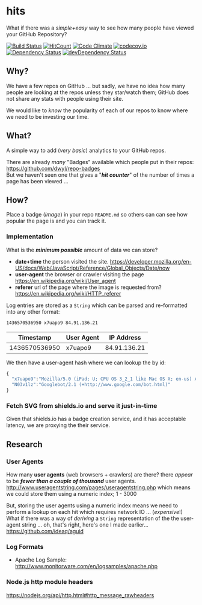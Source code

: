 # hits

What if there was a *simple+easy* way to see how many people have viewed your GitHub Repository?

[![Build Status](https://travis-ci.org/dwyl/hits.svg)](https://travis-ci.org/dwyl/hits)
[![HitCount](https://hitt.herokuapp.com/nelsonic/hits.svg)](https://github.com/nelsonic/hits)
[![Code Climate](https://codeclimate.com/github/dwyl/hits/badges/gpa.svg)](https://codeclimate.com/github/dwyl/hits)
[![codecov.io](http://codecov.io/github/dwyl/hits/coverage.svg?branch=master)](http://codecov.io/github/dwyl/hits?branch=master)
[![Dependency Status](https://david-dm.org/dwyl/hits.svg)](https://david-dm.org/dwyl/hits)
[![devDependency Status](https://david-dm.org/dwyl/hits/dev-status.svg)](https://david-dm.org/dwyl/hits#info=devDependencies)


## Why?

We have a few repos on GitHub ... but sadly, we have no idea how many people
are looking at the repos unless they star/watch them; GitHub does not share
any stats with people using their site.

We would like to *know* the popularity of each of our repos
to know where we need to be investing our time.

## What?

A simple way to add (*very basic*) analytics to your GitHub repos.

There are already *many* "Badges" available which people put in their repos: https://github.com/dwyl/repo-badges  
But we haven't seen one that gives a "***hit counter***"
of the number of times a page has been viewed ...

## How?

Place a badge (*image*) in your repo `README.md` so others can
can see how popular the page is and you can track it.

### Implementation

What is the ***minimum possible*** amount of data we can store?

+ **date+time** the person visited the site.
https://developer.mozilla.org/en-US/docs/Web/JavaScript/Reference/Global_Objects/Date/now
+ **user-agent** the browser or crawler visiting the page
https://en.wikipedia.org/wiki/User_agent
+ **referer** url of the page where the image is requested from?
https://en.wikipedia.org/wiki/HTTP_referer

Log entries are stored as a `String` which can be parsed and re-formatted into
any other format:  
```sh
1436570536950 x7uapo9 84.91.136.21
```
| Timestamp     | User Agent  | IP Address   |
| ------------- |:------------|:------------:|
| 1436570536950 | x7uapo9     | 84.91.136.21 |

We then have a user-agent hash where we can lookup the by id:
```js
{
  "x7uapo9":"Mozilla/5.0 (iPad; U; CPU OS 3_2_1 like Mac OS X; en-us) AppleWebKit/531.21.10",
  "N03v1lz":"Googlebot/2.1 (+http://www.google.com/bot.html)"
}
```

### Fetch SVG from shields.io and serve it just-in-time

Given that shields.io has a badge creation service,
and it has acceptable latency, we are proxying the their service.


## Research

### User Agents

How many **user agents** (web browsers + crawlers) are there?
there *appear* to be ***fewer than a couple of thousand*** user agents. http://www.useragentstring.com/pages/useragentstring.php
which means we could store them using a numeric index; 1 - 3000

But, storing the user agents using a numeric index means we
need to perform a lookup on each hit which requires network IO ...
(*expensive*!)
What if there was a way of *deriving* a `String` representation of the
the user-agent string ... oh, that's right, here's one I made earlier...
https://github.com/ideaq/aguid

### Log Formats

+ Apache Log Sample:
http://www.monitorware.com/en/logsamples/apache.php

### Node.js http module headers

https://nodejs.org/api/http.html#http_message_rawheaders
